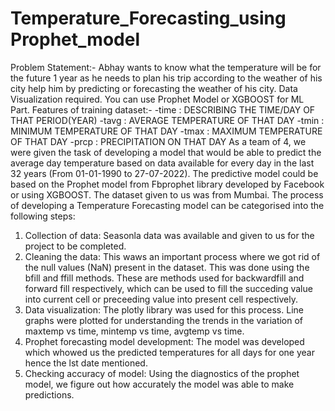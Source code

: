 # Temperature_Forecasting_using Prophet_model
Problem Statement:-
Abhay wants to know what the temperature will be for the future 1 year as he needs to plan his trip according to the weather of his city help him by predicting or forecasting the weather of his city.
Data Visualization required.
You can use Prophet Model or XGBOOST for ML Part.
Features of training dataset:-
-time : DESCRIBING THE TIME/DAY OF THAT PERIOD(YEAR)
-tavg : AVERAGE TEMPERATURE OF THAT DAY
-tmin : MINIMUM TEMPERATURE OF THAT DAY
-tmax : MAXIMUM TEMPERATURE OF THAT DAY
-prcp : PRECIPITATION ON THAT DAY
As a team of 4, we were given the task of developing a model that would be able to predict the average day temperature based on data available for every day in the last 32 years (From 01-01-1990 to 27-07-2022). The predictive model could be based on the Prophet model from Fbprophet library developed by Facebook or using XGBOOST. The dataset given to us was from Mumbai.
The process of developing a Temperature Forecasting model can be categorised into the following steps:
1. Collection of data: Seasonla data was available and given to us for the project to be completed.
2. Cleaning the data: This waws an important process where we got rid of the null values (NaN) present in the dataset. This was done using the bfill and ffill methods. These are methods used for backwardfill and forward fill respectively, which can be used to fill the succeding value into current cell or preceeding value into present cell respectively.
3. Data visualization: The plotly library was used for this process. Line graphs were plotted for understanding the trends in the  variation of maxtemp vs time, mintemp vs time, avgtemp vs time.
4. Prophet forecasting model development: The model was developed which whowed us the predicted temperatures for all days for one year hence the lst date mentioned.
5. Checking accuracy of model: Using the diagnostics of the prophet model, we figure out how accurately the model was able to make predictions.

